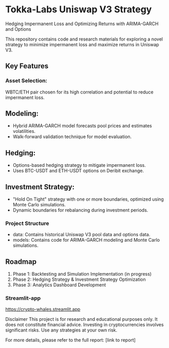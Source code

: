 # Tokka-Labs Uniswap V3 Strategy

Hedging Impermanent Loss and Optimizing Returns with ARIMA-GARCH and Options

This repository contains code and research materials for exploring a novel strategy to minimize impermanent loss and maximize returns in Uniswap V3.

## Key Features
### Asset Selection:
WBTC/ETH pair chosen for its high correlation and potential to reduce impermanent loss.

## Modeling:
- Hybrid ARIMA-GARCH model forecasts pool prices and estimates volatilities.
- Walk-forward validation technique for model evaluation.

## Hedging:
- Options-based hedging strategy to mitigate impermanent loss.
- Uses BTC-USDT and ETH-USDT options on Deribit exchange.


## Investment Strategy:
- "Hold On Tight" strategy with one or more boundaries, optimized using Monte Carlo simulations.
- Dynamic boundaries for rebalancing during investment periods.

### Project Structure
- data: Contains historical Uniswap V3 pool data and options data.
- models: Contains code for ARIMA-GARCH modeling and Monte Carlo simulations.


## Roadmap
1. Phase 1: Backtesting and Simulation Implementation (in progress)
2. Phase 2: Hedging Strategy & Investment Strategy Optimization
3. Phase 3: Analytics Dashboard Development

### Streamlit-app
https://crypto-whales.streamlit.app


Disclaimer
This project is for research and educational purposes only. It does not constitute financial advice. Investing in cryptocurrencies involves significant risks. Use any strategies at your own risk.

For more details, please refer to the full report: [link to report]
